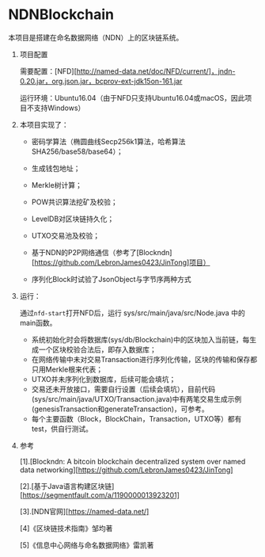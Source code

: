# NDNBlockchain

本项目是搭建在命名数据网络（NDN）上的区块链系统。

1. 项目配置

   需要配置：[NFD][http://named-data.net/doc/NFD/current/]，jndn-0.20.jar，org.json.jar，bcprov-ext-jdk15on-161.jar

   运行环境：Ubuntu16.04（由于NFD只支持Ubuntu16.04或macOS，因此项目不支持Windows）

2. 本项目实现了：

   - 密码学算法（椭圆曲线Secp256k1算法，哈希算法SHA256/base58/base64）；

   - 生成钱包地址；
   - Merkle树计算；
   - POW共识算法挖矿及校验；
   - LevelDB对区块链持久化；
   - UTXO交易池及校验；
   - 基于NDN的P2P网络通信（参考了[Blockndn][https://github.com/LebronJames0423/JinTong]项目）
   - 序列化Block时试验了JsonObject与字节序两种方式

3. 运行：

   通过`nfd-start`打开NFD后，运行 sys/src/main/java/src/Node.java 中的main函数。

   - 系统初始化时会将数据库(sys/db/Blockchain)中的区块加入当前链，每生成一个区块校验合法后，即存入数据库；
   - 在网络传输中未对交易Transaction进行序列化传输，区块的传输和保存都只用Merkle根来代表；
   - UTXO并未序列化到数据库，后续可能会填坑；
   - 交易还未开放接口，需要自行设置（后续会填坑），目前代码(sys/src/main/java/UTXO/Transaction.java)中有两笔交易生成示例(genesisTransaction和generateTransaction)，可参考。
   - 每个主要函数（Block，BlockChain，Transaction，UTXO等）都有test，供自行测试。

4. 参考

   [1].[Blockndn: A bitcoin blockchain decentralized system over named data networking][https://github.com/LebronJames0423/JinTong]

   [2].[基于Java语言构建区块链][https://segmentfault.com/a/1190000013923201]

   [3].[NDN官网][https://named-data.net/]

   [4]《区块链技术指南》邹均著

   [5]《信息中心网络与命名数据网络》雷凯著